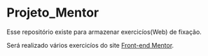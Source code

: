 # Projeto_Mentor
 
 Esse repositório existe para armazenar exercicíos(Web) de fixação.
 
 Será realizado vários exercicíos do site [Front-end Mentor](https://www.frontendmentor.io/).

